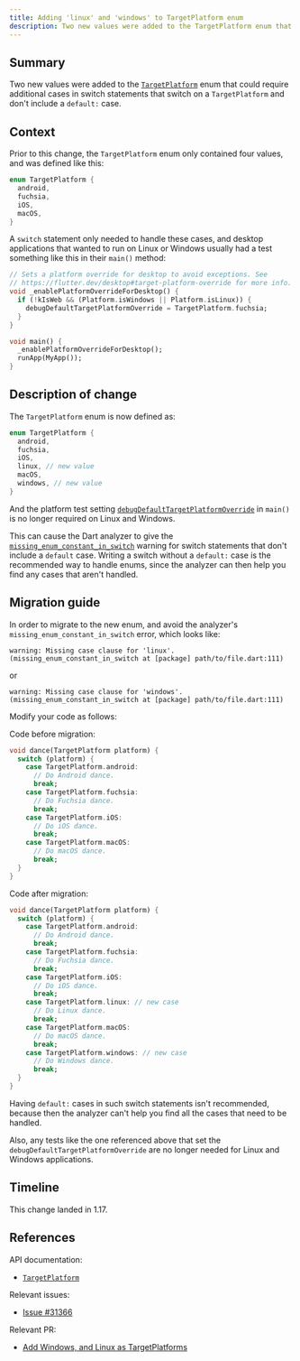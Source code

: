 ```yaml
---
title: Adding 'linux' and 'windows' to TargetPlatform enum
description: Two new values were added to the TargetPlatform enum that could require additional cases in switch statements that switch on a TargetPlatform.
---
```


## Summary

Two new values were added to the [`TargetPlatform`][] enum
that could require additional cases in switch statements that
switch on a `TargetPlatform` and don't include a `default:` case.

## Context

Prior to this change, the `TargetPlatform` enum only contained four values,
and was defined like this:

<!-- skip -->
```dart
enum TargetPlatform {
  android,
  fuchsia,
  iOS,
  macOS,
}
```

A `switch` statement only needed to handle these cases,
and desktop applications that wanted to run on Linux or
Windows usually had a test something like this
in their `main()` method:

<!-- skip -->
```dart
// Sets a platform override for desktop to avoid exceptions. See
// https://flutter.dev/desktop#target-platform-override for more info.
void _enablePlatformOverrideForDesktop() {
  if (!kIsWeb && (Platform.isWindows || Platform.isLinux)) {
    debugDefaultTargetPlatformOverride = TargetPlatform.fuchsia;
  }
}

void main() {
  _enablePlatformOverrideForDesktop();
  runApp(MyApp());
}
```

## Description of change

The `TargetPlatform` enum is now defined as:

<!-- skip -->
```dart
enum TargetPlatform {
  android,
  fuchsia,
  iOS,
  linux, // new value
  macOS,
  windows, // new value
}
```

And the platform test setting
[`debugDefaultTargetPlatformOverride`][] in `main()`
is no longer required on Linux and Windows.

This can cause the Dart analyzer to give the
[`missing_enum_constant_in_switch`][] warning for
switch statements that don't include a `default` case.
Writing a switch without a `default:` case is the
recommended way to handle enums, since the analyzer
can then help you find any cases that aren't handled.

## Migration guide

In order to migrate to the new enum, and avoid the analyzer's
`missing_enum_constant_in_switch` error, which looks like:

```
warning: Missing case clause for 'linux'. (missing_enum_constant_in_switch at [package] path/to/file.dart:111)
```

or 

```
warning: Missing case clause for 'windows'. (missing_enum_constant_in_switch at [package] path/to/file.dart:111)
```

Modify your code as follows: 

Code before migration:

<!-- skip -->
```dart
void dance(TargetPlatform platform) {
  switch (platform) {
    case TargetPlatform.android:
      // Do Android dance.
      break;
    case TargetPlatform.fuchsia:
      // Do Fuchsia dance.
      break;
    case TargetPlatform.iOS:
      // Do iOS dance.
      break;
    case TargetPlatform.macOS:
      // Do macOS dance.
      break;
  }
}
```

Code after migration:

<!-- skip -->
```dart
void dance(TargetPlatform platform) {
  switch (platform) {
    case TargetPlatform.android:
      // Do Android dance.
      break;
    case TargetPlatform.fuchsia:
      // Do Fuchsia dance.
      break;
    case TargetPlatform.iOS:
      // Do iOS dance.
      break;
    case TargetPlatform.linux: // new case
      // Do Linux dance.
      break;
    case TargetPlatform.macOS:
      // Do macOS dance.
      break;
    case TargetPlatform.windows: // new case
      // Do Windows dance.
      break;
  }
}
```

Having `default:` cases in such switch statements isn't
recommended, because then the analyzer can't help you find
all the cases that need to be handled.

Also, any tests like the one referenced above that set the
`debugDefaultTargetPlatformOverride` are no longer needed
for Linux and Windows applications.

## Timeline

This change landed in 1.17.

## References

API documentation:
* [`TargetPlatform`][]

Relevant issues:
* [Issue #31366][]

Relevant PR:
* [Add Windows, and Linux as TargetPlatforms][]

[Add Windows, and Linux as TargetPlatforms]: {{site.github}}/flutter/flutter/pull/51519
[`debugDefaultTargetPlatformOverride`]: {{site.api}}/flutter/foundation/debugDefaultTargetPlatformOverride.html
[Issue #31366]: {{site.github}}/flutter/flutter/issues/31366
[`missing_enum_constant_in_switch`]: {{site.dart-site}}/tools/diagnostic-messages#missing_enum_constant_in_switch
[`TargetPlatform`]: {{site.api}}/flutter/foundation/TargetPlatform-class.html
